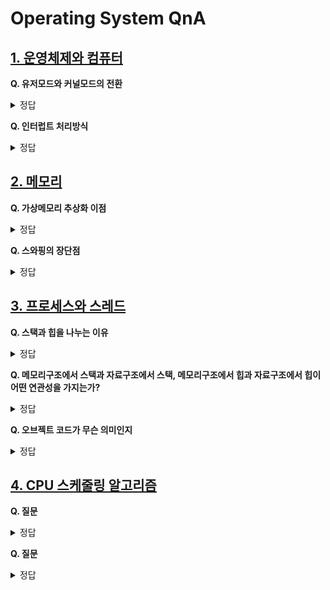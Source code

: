 # Operating System QnA

## [1. 운영체제와 컴퓨터](https://github.com/DE-multi/CS_study/blob/main/Operating%20System/1.%20%EC%9A%B4%EC%98%81%EC%B2%B4%EC%A0%9C%EC%99%80%20%EC%BB%B4%ED%93%A8%ED%84%B0.md)  
  
**Q. 유저모드와 커널모드의 전환**  
<details>
<summary>정답</summary>
<br>  

  컴퓨터의 보안을 위해서 커널모드와 유저모드로 나누어 운영체제의 중추적인 역할을 하는 커널에 접근하고 수정할 수 있는 권한을 제한한다.  
  유저모드 = 일반 권한  
  커널모드 = 관리자 권한  
  이라고 생각하면 된다.   
  
  커널모드에선 커널을 직접 수정할 수 있고 모든 파일에 접근하여 수정,삭제 등을 할 수 있다.  
  
  유저모드에서 커널모드로의 전환은 **시스템콜**을 호출하여 진행한다.  
  유저프로그램이 I/O요청을 하면 (올바른 I/O요청 인지 확인 후) modebit가 1에서 0으로 바뀌어 커널모드로 변환되어 실행한 후   
  다시 modebit를 0에서 1로 바뀌어 유저모드로 전환한다.   
  
</details>

**Q. 인터럽트 처리방식**  
<details>
<summary>정답</summary>
<br>  
  
  인터럽트란 어떤 신호가 들어왔을때 CPU를 잠시 중단하는 것이다.  
  CPU는 기계어로 쓰인 컴퓨터 프로그램의 명령어를 해석하여 실행하고 외부에서 정보를 입력받아,이를 기억하고, 연산하며, 결과를 외부로 출력한다.  
  이러한 과정중에 인터럽트가 발생하면 원래 하던 작업(주프로그램)을 중지하고 **인터럽트 서비스루틴**을 실행하여 인터럽트 처리 후 다시 주 프로그램으로 복귀한다.  
  ![image](https://user-images.githubusercontent.com/108858076/209749396-2756ff82-6e9b-4613-916b-21be707f4b71.png)  
 
  참고 : https://m.blog.naver.com/PostView.naver?isHttpsRedirect=true&blogId=scw0531&logNo=220650635893

</details>


## [2. 메모리](https://github.com/DE-multi/CS_study/blob/main/Operating%20System/2.%20%EB%A9%94%EB%AA%A8%EB%A6%AC.md)  
  
**Q. 가상메모리 추상화 이점**  
<details>
<summary>정답</summary>
<br>  

</details>

**Q. 스와핑의 장단점**  
<details>
<summary>정답</summary>
<br>  
- 장점  
  - RAM이 가득 찼을 때 보조 공간 제공  
  - RAM 만큼의 속도는 내지 못하지만 하드 디스크 보다는 빠른 속도 제공  

</details>

## [3. 프로세스와 스레드](https://github.com/DE-multi/CS_study/blob/main/Operating%20System/%ED%94%84%EB%A1%9C%EC%84%B8%EC%8A%A4%EC%99%80%20%EC%8A%A4%EB%A0%88%EB%93%9C.md)  
  
  
**Q. 스택과 힙을 나누는 이유**  
<details>
<summary>정답</summary>
<br>  
스텍과 힙의 정확한 차이점
- 스텍은 접근이 매우빠르고 변수를 명시적으로 할당 해제할 필요가없다 (컴파일러에 의해 메모리가 햊제 할당이 된다)
- 힙은 동적으로 메모리를 할당할 때 사용된다. (프로그래머가 직접 할당시킴) 

스텍과 힙을 나눈이유
- 스텍은 매우빠르게 접근이 가능하고 메모리의 낭비된 공간이 없이 사용가능하다. 스텍의 의미대로 차례대로 쌓기때문

- 힙은 사용자가 따로 할당 관리를 해서 사용해야 한다 때문에 스택보다 느리게 할당된다 용량은 크지만 단편화의 위험이있다 

힙의 장점을 포함한 스텍을 구현할수없는 이유는
- 스텍의 특성상 데이터의 접근하는 부분이 top뿐이다
- top은 스텍의 활성레코드가 저장될수있는 이유이고 자료구조를 적용할수있는 이유이며 함수가 실행 중일때만 접근 가능한 공간이다 즉 중간에 접근이 불가능하다
- 힙은 포인터로 해당데이터의 접근이 하능하다

프로그램 상에서 얼마나 메모리가 필요할지 모르는 상태이며 미리모두 할당해 놓는 것은 쓰이지 않는 메모리까지 할당하는 것으로 비효율적이기에 스텍과 힙을 나누어 할당하는 것이다


</details>
  
**Q. 메모리구조에서 스택과 자료구조에서 스택, 메모리구조에서 힙과 자료구조에서 힙이 어떤 연관성을 가지는가?**  
<details>
<summary>정답</summary>
<br>  
정확하게 같은 내용이며 메모리구조의 스텍과 힙은 영역을 뜻하는말이고 이 영역 안에 자료구조가 포함이 된 것 입니다 스텍영역안에는 스텍의 자료구조가 힙 영역 안에는 힙 자료구조가 있으므로 메모리구조 속 각 영역안에 각 자료구조들이 존재한다고 이해하시면 좋습니다
</details>
  
**Q. 오브젝트 코드가 무슨 의미인지** 
<details>
<summary>정답</summary>
<br>  
목적코드 = 오브젝트코드 = 목적모듈 (모두같은 뜻으로 사용됩니다)
- 컴파일러 또는 어셈블러에 의해 생성되는 코드
- 컴파일러나 어셈블러가 소스 코드를 컴파일 또는 어셈블해서 생성하는 파일
- 기계어나 또는 그에 준하는 RTL과 같이 이진 코드로 이루어짐
</details>


## [4. CPU 스케줄링 알고리즘]()  
  
**Q. 질문**  
<details>
<summary>정답</summary>
<br>  

</details>

**Q. 질문**  
<details>
<summary>정답</summary>
<br>  

</details>
